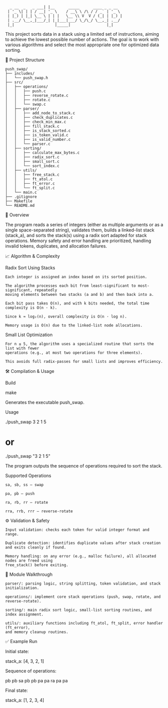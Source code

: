 ```plaintext
                                
  _ __  _   _ ___| |__      _____      ____ _ _ __  
 | '_ \| | | / __| '_ \    / __\ \ /\ / / _` | '_ \ 
 | |_) | |_| \__ \ | | |   \__ \\ V  V / (_| | |_) |
 | .__/ \__,_|___/_| |_|___|___/ \_/\_/ \__,_| .__/ 
 |_|                  |_____|                |_|    
```
This project sorts data in a stack using a limited set of instructions, aiming to achieve
the lowest possible number of actions. The goal is to work with various algorithms and select
the most appropriate one for optimized data sorting.

📂 Project Structure
```plaintext
push_swap/
├── includes/
│   └── push_swap.h
├── src/
│   ├── operations/
│   │   ├── push.c
│   │   ├── reverse_rotate.c
│   │   ├── rotate.c
│   │   └── swap.c
│   ├── parser/
│   │   ├── add_node_to_stack.c
│   │   ├── check_duplicates.c
│   │   ├── check_min_max.c
│   │   ├── fill_stack.c
│   │   ├── is_stack_sorted.c
│   │   ├── is_token_valid.c
│   │   ├── is_valid_number.c
│   │   └── parser.c
│   ├── sorting/
│   │   ├── calculate_max_bytes.c
│   │   ├── radix_sort.c
│   │   ├── small_sort.c
│   │   └── sort_index.c
│   ├── utils/
│   │   ├── free_stack.c
│   │   ├── ft_atol.c
│   │   ├── ft_error.c
│   │   └── ft_split.c
│   └── main.c
├── .gitignore
├── Makefile
└── README.md
```
🧠 Overview

The program reads a series of integers (either as multiple arguments or as a single space-separated
string), validates them, builds a linked-list stack (stack_a), and sorts the stack(s) using
a radix sort adapted for stack operations. Memory safety and error handling are prioritized,
handling invalid tokens, duplicates, and allocation failures.

📈 Algorithm & Complexity

Radix Sort Using Stacks

    Each integer is assigned an index based on its sorted position.

    The algorithm processes each bit from least-significant to most-significant, repeatedly
    moving elements between two stacks (a and b) and then back into a.

    Each bit pass takes O(n), and with k bits needed, the total time complexity is O(n · k).

    Since k ≈ log₂(n), overall complexity is O(n · log n).

    Memory usage is O(n) due to the linked-list node allocations.

Small List Optimization

    For n ≤ 5, the algorithm uses a specialized routine that sorts the list with fewer
    operations (e.g., at most two operations for three elements).

    This avoids full radix-passes for small lists and improves efficiency.

🛠️ Compilation & Usage

Build

make

Generates the executable push_swap.

Usage

./push_swap 3 2 1 5
# or
./push_swap "3 2 1 5"

The program outputs the sequence of operations required to sort the stack.

Supported Operations

    sa, sb, ss – swap

    pa, pb – push

    ra, rb, rr – rotate

    rra, rrb, rrr – reverse-rotate

⚙️ Validation & Safety

    Input validation: checks each token for valid integer format and range.

    Duplicate detection: identifies duplicate values after stack creation and exits cleanly if found.

    Memory handling: on any error (e.g., malloc failure), all allocated nodes are freed using
    free_stack() before exiting.

📁 Module Walkthrough

    parser/: parsing logic, string splitting, token validation, and stack initialization.

    operations/: implement core stack operations (push, swap, rotate, and reverse-rotate).

    sorting/: main radix sort logic, small-list sorting routines, and index assignment.

    utils/: auxiliary functions including ft_atol, ft_split, error handler (ft_error),
    and memory cleanup routines.

✅ Example Run

Initial state:

stack_a: [4, 3, 2, 1]

Sequence of operations:

pb
pb
sa
pb
pb
pa
pa
ra
pa
pa

Final state:

stack_a: [1, 2, 3, 4]